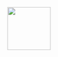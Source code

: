 <div id="header" align="center">
 <img src="https://psv4.userapi.com/c532036/u19641161/docs/d1/64ebdc5fd000/eto_baza.gif?extra=LjpBGDafg8LOYMB6Qo9X1nGFTSmnjPY0i7XynAaWgqTklWNjLNjvR0lcsJWJ3wbf76t8XkQJDnPSOUzxiAJ-ggR216p2RqNUne6LDgHrIbuTN76OaidIWJ2AOf9D-Ssr-tW9SaNj2Xo3yqMIVbqnTq0Hxlc" width="100"/>
</div>

